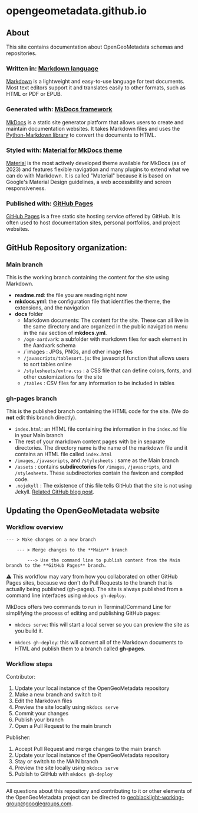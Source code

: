 # opengeometadata.github.io


## About

This site contains documentation about OpenGeoMetadata schemas and repositories.

### Written in: [Markdown language](https://daringfireball.net/projects/markdown/)

[Markdown](https://daringfireball.net/projects/markdown/) is a lightweight and easy-to-use language for text documents.
Most text editors support it and translates easily to other formats, such as HTML or PDF or EPUB.

### Generated with: [MkDocs framework ](https://www.mkdocs.org)

[MkDocs](https://www.mkdocs.org) is a static site generator platform that allows users to create and maintain documentation websites. It takes Markdown files and uses the [Python-Markdown library](https://python-markdown.github.io) to convert the documents to HTML.

### Styled with: [Material for MkDocs theme](https://squidfunk.github.io/mkdocs-material/)

[Material](https://squidfunk.github.io/mkdocs-material/) is the most actively developed theme available for MkDocs (as of 2023) and features flexible navigation and many plugins to extend what we can do with Markdown. It is called "Material" because it is based on Google's Material Design guidelines, a web accessibility and screen responsiveness.


### Published with: [GitHub Pages](https://pages.github.com)

[GitHub Pages](https://pages.github.com) is a free static site hosting service offered by GitHub. It is often used to host documentation sites, personal portfolios, and project websites.


## GitHub Repository organization:

### Main branch

This is the working branch containing the content for the site using Markdown.

* **readme.md**: the file you are reading right now
* **mkdocs.yml**: the configuration file that identifies the theme, the extensions, and the navigation
* **docs** folder
	*  Markdown documents: The content for the site. These can all live in the same directory and are organized in the public navigation menu in the nav section of **mkdocs.yml**.
	*  	`/ogm-aardvark`: a subfolder with markdown files for each element in the Aardvark schema
	*  	/`images : JPGs, PNGs, and other image files
	*   `/javascripts/tablesort.js`: the javascript function that allows users to sort tables online
	*   `/stylesheets/extra.css` : a CSS file that can define colors, fonts, and other customizations for the site
	*   `/tables` : CSV files for any information to be included in tables


### gh-pages branch

This is the published branch containing the HTML code for the site. (We do **not** edit this branch directly).

* `index.html`: an HTML file containing the information in the `index.md` file in your Main branch
* The rest of your markdown content pages with be in separate directories. The directory name is the name of the markdown file and it contains an HTML file called `index.html`
* `/images`, `/javascripts`, and `/stylesheets` : same as the Main branch
* `/assets` : contains **subdirectories** for `/images`, `/javascripts`, and `/stylesheets`.  These subdirectories contain the favicon and compiled code.
* `.nojekyll` : The existence of this file tells GitHub that the site is not using Jekyll. [Related GitHub blog post](https://github.blog/2009-12-29-bypassing-jekyll-on-github-pages/).


## Updating the OpenGeoMetadata website

### Workflow overview

	--- > Make changes on a new branch 

		--- > Merge changes to the **Main** branch 
	
			---> Use the command line to publish content from the Main branch to the **GitHub Pages** branch.

:warning: This workflow may vary from how you collaborated on other GitHub Pages sites, because we don't do Pull Requests to the branch that is actually being published (gh-pages). The site is always published from a command line interfaces using `mkdocs gh-deploy`.

MkDocs offers two commands to run in Terminal/Command Line for simplifying the process of editing and publishing GitHub pages:

* `mkdocs serve`: this will start a local server so you can preview the site as you build it. 

* `mkdocs gh-deploy`: this will convert all of the Markdown documents to HTML and publish them to a branch called **gh-pages**.



### Workflow steps

Contributor:

1. Update your local instance of the OpenGeoMetadata repository
2. Make a new branch and switch to it
3. Edit the Markdown files
4. Preview the site locally using `mkdocs serve`
5. Commit your changes
6. Publish your branch
7. Open a Pull Request to the main branch

Publisher:

1. Accept Pull Request and merge changes to the main branch
2. Update your local instance of the OpenGeoMetadata repository
3. Stay or switch to the MAIN branch
4. Preview the site locally using `mkdocs serve`
5. Publish to GitHub with `mkdocs gh-deploy`




















------

All questions about this repository and contributing to it or other elements of the OpenGeoMetadata project can be directed to geoblacklight-working-group@googlegroups.com.
